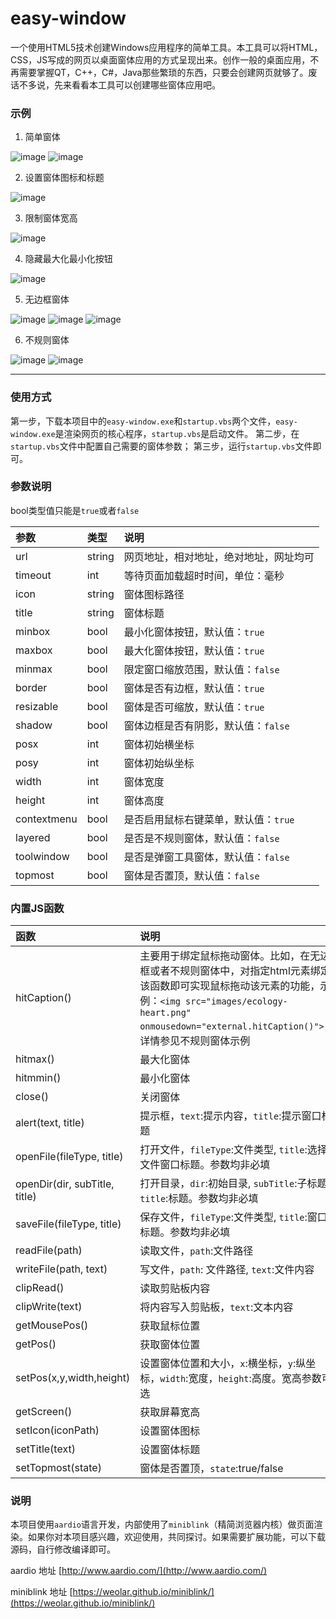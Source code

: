 # easy-window
一个使用HTML5技术创建Windows应用程序的简单工具。本工具可以将HTML，CSS，JS写成的网页以桌面窗体应用的方式呈现出来。创作一般的桌面应用，不再需要掌握QT，C++，C#，Java那些繁琐的东西，只要会创建网页就够了。废话不多说，先来看看本工具可以创建哪些窗体应用吧。
### 示例
1. 简单窗体

![image](https://github.com/lixk/easy-window/raw/master/screenshots/1-1.png)
![image](https://github.com/lixk/easy-window/raw/master/screenshots/1-2.png)

2. 设置窗体图标和标题

![image](https://github.com/lixk/easy-window/raw/master/screenshots/2.png)

3. 限制窗体宽高

![image](https://github.com/lixk/easy-window/raw/master/screenshots/3.png)

4. 隐藏最大化最小化按钮

![image](https://github.com/lixk/easy-window/raw/master/screenshots/4.png)

5. 无边框窗体

![image](https://github.com/lixk/easy-window/raw/master/screenshots/5-1.png)
![image](https://github.com/lixk/easy-window/raw/master/screenshots/5-2.png)
![image](https://github.com/lixk/easy-window/raw/master/screenshots/5-3.png)

6. 不规则窗体

![image](https://github.com/lixk/easy-window/raw/master/screenshots/6-1.png)
![image](https://github.com/lixk/easy-window/raw/master/screenshots/6-2.png)

---
### 使用方式
第一步，下载本项目中的`easy-window.exe`和`startup.vbs`两个文件，`easy-window.exe`是渲染网页的核心程序，`startup.vbs`是启动文件。
第二步，在`startup.vbs`文件中配置自己需要的窗体参数；
第三步，运行`startup.vbs`文件即可。
### 参数说明
bool类型值只能是`true`或者`false`

|参数|类型|说明|
| :--- | :--- | :--- |
|url|string|网页地址，相对地址，绝对地址，网址均可|
|timeout|int|等待页面加载超时时间，单位：毫秒|
|icon|string|窗体图标路径|
|title|string|窗体标题|
|minbox|bool|最小化窗体按钮，默认值：`true`|
|maxbox|bool|最大化窗体按钮，默认值：`true`|
|minmax|bool|限定窗口缩放范围，默认值：`false`|
|border|bool|窗体是否有边框，默认值：`true`|
|resizable|bool|窗体是否可缩放，默认值：`true`|
|shadow|bool|窗体边框是否有阴影，默认值：`false`|
|posx|int|窗体初始横坐标|
|posy|int|窗体初始纵坐标|
|width|int|窗体宽度|
|height|int|窗体高度|
|contextmenu|bool|是否启用鼠标右键菜单，默认值：`true`|
|layered|bool|是否是不规则窗体，默认值：`false`|
|toolwindow|bool|是否是弹窗工具窗体，默认值：`false`|
|topmost|bool|窗体是否置顶，默认值：`false`|

### 内置JS函数

|函数|说明|
| :--- | :--- |
|hitCaption()|主要用于绑定鼠标拖动窗体。比如，在无边框或者不规则窗体中，对指定html元素绑定该函数即可实现鼠标拖动该元素的功能，示例：`<img src="images/ecology-heart.png" onmousedown="external.hitCaption()">`，详情参见不规则窗体示例|
|hitmax()|最大化窗体|
|hitmmin()|最小化窗体|
|close()|关闭窗体|
|alert(text, title)|提示框，`text`:提示内容，`title`:提示窗口标题|
|openFile(fileType, title)|打开文件，`fileType`:文件类型, `title`:选择文件窗口标题。参数均非必填|
|openDir(dir, subTitle, title)|打开目录，`dir`:初始目录, `subTitle`:子标题, `title`:标题。参数均非必填|
|saveFile(fileType, title)|保存文件，`fileType`:文件类型, `title`:窗口标题。参数均非必填|
|readFile(path)|读取文件，`path`:文件路径|
|writeFile(path, text)|写文件，`path`: 文件路径, `text`:文件内容|
|clipRead()|读取剪贴板内容|
|clipWrite(text)|将内容写入剪贴板，`text`:文本内容|
|getMousePos()|获取鼠标位置|
|getPos()|获取窗体位置|
|setPos(x,y,width,height)|设置窗体位置和大小，`x`:横坐标，`y`:纵坐标，`width`:宽度，`height`:高度。宽高参数可选|
|getScreen()|获取屏幕宽高|
|setIcon(iconPath)|设置窗体图标|
|setTitle(text)|设置窗体标题|
|setTopmost(state)|窗体是否置顶，`state`:true/false|

### 说明
本项目使用`aardio`语言开发，内部使用了`miniblink`（精简浏览器内核）做页面渲染。如果你对本项目感兴趣，欢迎使用，共同探讨。如果需要扩展功能，可以下载源码，自行修改编译即可。

aardio 地址 [http://www.aardio.com/](http://www.aardio.com/)

miniblink 地址 [https://weolar.github.io/miniblink/](https://weolar.github.io/miniblink/)